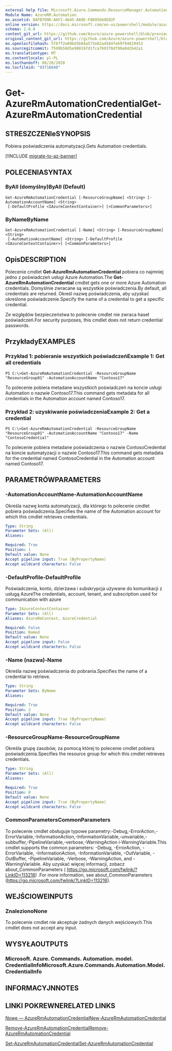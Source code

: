 ```yaml
---
external help file: Microsoft.Azure.Commands.ResourceManager.Automation.dll-Help.xml
Module Name: AzureRM.Automation
ms.assetid: DAFB709D-A6F2-4645-8A9E-F8D95669E02F
online version: https://docs.microsoft.com/en-us/powershell/module/azurerm.automation/get-azurermautomationcredential
schema: 2.0.0
content_git_url: https://github.com/Azure/azure-powershell/blob/preview/src/ResourceManager/Automation/Commands.Automation/help/Get-AzureRMAutomationCredential.md
original_content_git_url: https://github.com/Azure/azure-powershell/blob/preview/src/ResourceManager/Automation/Commands.Automation/help/Get-AzureRMAutomationCredential.md
ms.openlocfilehash: 5f6ff2e89bd3b84a573e02a4584fe69794829453
ms.sourcegitcommit: f599b50d5e980197d1fca769378df90a842b42a1
ms.translationtype: MT
ms.contentlocale: pl-PL
ms.lasthandoff: 08/20/2020
ms.locfileid: "93716648"
---
```

# <span data-ttu-id="55d89-101">Get-AzureRmAutomationCredential</span><span class="sxs-lookup"><span data-stu-id="55d89-101">Get-AzureRmAutomationCredential</span></span>

## <span data-ttu-id="55d89-102">STRESZCZENIe</span><span class="sxs-lookup"><span data-stu-id="55d89-102">SYNOPSIS</span></span>
<span data-ttu-id="55d89-103">Pobiera poświadczenia automatyzacji.</span><span class="sxs-lookup"><span data-stu-id="55d89-103">Gets Automation credentials.</span></span>

[!INCLUDE [migrate-to-az-banner](../../includes/migrate-to-az-banner.md)]

## <span data-ttu-id="55d89-104">POLECENIA</span><span class="sxs-lookup"><span data-stu-id="55d89-104">SYNTAX</span></span>

### <span data-ttu-id="55d89-105">ByAll (domyślny)</span><span class="sxs-lookup"><span data-stu-id="55d89-105">ByAll (Default)</span></span>
```
Get-AzureRmAutomationCredential [-ResourceGroupName] <String> [-AutomationAccountName] <String>
 [-DefaultProfile <IAzureContextContainer>] [<CommonParameters>]
```

### <span data-ttu-id="55d89-106">ByName</span><span class="sxs-lookup"><span data-stu-id="55d89-106">ByName</span></span>
```
Get-AzureRmAutomationCredential [-Name] <String> [-ResourceGroupName] <String>
 [-AutomationAccountName] <String> [-DefaultProfile <IAzureContextContainer>] [<CommonParameters>]
```

## <span data-ttu-id="55d89-107">Opis</span><span class="sxs-lookup"><span data-stu-id="55d89-107">DESCRIPTION</span></span>
<span data-ttu-id="55d89-108">Polecenie cmdlet **Get-AzureRmAutomationCredential** pobiera co najmniej jedno z poświadczeń usługi Azure Automation.</span><span class="sxs-lookup"><span data-stu-id="55d89-108">The **Get-AzureRmAutomationCredential** cmdlet gets one or more Azure Automation credentials.</span></span>
<span data-ttu-id="55d89-109">Domyślnie zwracane są wszystkie poświadczenia.</span><span class="sxs-lookup"><span data-stu-id="55d89-109">By default, all credentials are returned.</span></span>
<span data-ttu-id="55d89-110">Określ nazwę poświadczenia, aby uzyskać określone poświadczenie.</span><span class="sxs-lookup"><span data-stu-id="55d89-110">Specify the name of a credential to get a specific credential.</span></span>

<span data-ttu-id="55d89-111">Ze względów bezpieczeństwa to polecenie cmdlet nie zwraca haseł poświadczeń.</span><span class="sxs-lookup"><span data-stu-id="55d89-111">For security purposes, this cmdlet does not return credential passwords.</span></span>

## <span data-ttu-id="55d89-112">Przykłady</span><span class="sxs-lookup"><span data-stu-id="55d89-112">EXAMPLES</span></span>

### <span data-ttu-id="55d89-113">Przykład 1: pobieranie wszystkich poświadczeń</span><span class="sxs-lookup"><span data-stu-id="55d89-113">Example 1: Get all credentials</span></span>
```
PS C:\>Get-AzureRmAutomationCredential -ResourceGroupName "ResourceGroup01" -AutomationAccountName "Contoso17"
```

<span data-ttu-id="55d89-114">To polecenie pobiera metadane wszystkich poświadczeń na koncie usługi Automation o nazwie Contoso17.</span><span class="sxs-lookup"><span data-stu-id="55d89-114">This command gets metadata for all credentials in the Automation account named Contoso17.</span></span>

### <span data-ttu-id="55d89-115">Przykład 2: uzyskiwanie poświadczenia</span><span class="sxs-lookup"><span data-stu-id="55d89-115">Example 2: Get a credential</span></span>
```
PS C:\>Get-AzureRmAutomationCredential -ResourceGroupName "ResourceGroup01" -AutomationAccountName "Contoso17" -Name "ContosoCredential"
```

<span data-ttu-id="55d89-116">To polecenie pobiera metadane poświadczenia o nazwie ContosoCredential na koncie automatyzacji o nazwie Contoso17.</span><span class="sxs-lookup"><span data-stu-id="55d89-116">This command gets metadata for the credential named ContosoCredential in the Automation account named Contoso17.</span></span>

## <span data-ttu-id="55d89-117">PARAMETRÓW</span><span class="sxs-lookup"><span data-stu-id="55d89-117">PARAMETERS</span></span>

### <span data-ttu-id="55d89-118">-AutomationAccountName</span><span class="sxs-lookup"><span data-stu-id="55d89-118">-AutomationAccountName</span></span>
<span data-ttu-id="55d89-119">Określa nazwę konta automatyzacji, dla którego to polecenie cmdlet pobiera poświadczenia.</span><span class="sxs-lookup"><span data-stu-id="55d89-119">Specifies the name of the Automation account for which this cmdlet retrieves credentials.</span></span>

```yaml
Type: String
Parameter Sets: (All)
Aliases: 

Required: True
Position: 1
Default value: None
Accept pipeline input: True (ByPropertyName)
Accept wildcard characters: False
```

### <span data-ttu-id="55d89-120">-DefaultProfile</span><span class="sxs-lookup"><span data-stu-id="55d89-120">-DefaultProfile</span></span>
<span data-ttu-id="55d89-121">Poświadczenia, konto, dzierżawa i subskrypcja używane do komunikacji z usługą Azure</span><span class="sxs-lookup"><span data-stu-id="55d89-121">The credentials, account, tenant, and subscription used for communication with azure</span></span>

```yaml
Type: IAzureContextContainer
Parameter Sets: (All)
Aliases: AzureRmContext, AzureCredential

Required: False
Position: Named
Default value: None
Accept pipeline input: False
Accept wildcard characters: False
```

### <span data-ttu-id="55d89-122">-Name (nazwa)</span><span class="sxs-lookup"><span data-stu-id="55d89-122">-Name</span></span>
<span data-ttu-id="55d89-123">Określa nazwę poświadczenia do pobrania.</span><span class="sxs-lookup"><span data-stu-id="55d89-123">Specifies the name of a credential to retrieve.</span></span>

```yaml
Type: String
Parameter Sets: ByName
Aliases: 

Required: True
Position: 2
Default value: None
Accept pipeline input: True (ByPropertyName)
Accept wildcard characters: False
```

### <span data-ttu-id="55d89-124">-ResourceGroupName</span><span class="sxs-lookup"><span data-stu-id="55d89-124">-ResourceGroupName</span></span>
<span data-ttu-id="55d89-125">Określa grupę zasobów, za pomocą której to polecenie cmdlet pobiera poświadczenia.</span><span class="sxs-lookup"><span data-stu-id="55d89-125">Specifies the resource group for which this cmdlet retrieves credentials.</span></span>

```yaml
Type: String
Parameter Sets: (All)
Aliases: 

Required: True
Position: 0
Default value: None
Accept pipeline input: True (ByPropertyName)
Accept wildcard characters: False
```

### <span data-ttu-id="55d89-126">CommonParameters</span><span class="sxs-lookup"><span data-stu-id="55d89-126">CommonParameters</span></span>
<span data-ttu-id="55d89-127">To polecenie cmdlet obsługuje typowe parametry:-Debug,-ErrorAction,-ErrorVariable,-InformationAction,-InformationVariable,-unvariable,-subbuffer,-PipelineVariable,-verbose,-WarningAction i-WarningVariable.</span><span class="sxs-lookup"><span data-stu-id="55d89-127">This cmdlet supports the common parameters: -Debug, -ErrorAction, -ErrorVariable, -InformationAction, -InformationVariable, -OutVariable, -OutBuffer, -PipelineVariable, -Verbose, -WarningAction, and -WarningVariable.</span></span> <span data-ttu-id="55d89-128">Aby uzyskać więcej informacji, zobacz about_CommonParameters ( https://go.microsoft.com/fwlink/?LinkID=113216) .</span><span class="sxs-lookup"><span data-stu-id="55d89-128">For more information, see about_CommonParameters (https://go.microsoft.com/fwlink/?LinkID=113216).</span></span>

## <span data-ttu-id="55d89-129">WEJŚCIOWE</span><span class="sxs-lookup"><span data-stu-id="55d89-129">INPUTS</span></span>

### <span data-ttu-id="55d89-130">Znaleziono</span><span class="sxs-lookup"><span data-stu-id="55d89-130">None</span></span>
<span data-ttu-id="55d89-131">To polecenie cmdlet nie akceptuje żadnych danych wejściowych.</span><span class="sxs-lookup"><span data-stu-id="55d89-131">This cmdlet does not accept any input.</span></span>

## <span data-ttu-id="55d89-132">WYSYŁA</span><span class="sxs-lookup"><span data-stu-id="55d89-132">OUTPUTS</span></span>

### <span data-ttu-id="55d89-133">Microsoft. Azure. Commands. Automation. model. CredentialInfo</span><span class="sxs-lookup"><span data-stu-id="55d89-133">Microsoft.Azure.Commands.Automation.Model.CredentialInfo</span></span>

## <span data-ttu-id="55d89-134">INFORMACYJN</span><span class="sxs-lookup"><span data-stu-id="55d89-134">NOTES</span></span>

## <span data-ttu-id="55d89-135">LINKI POKREWNE</span><span class="sxs-lookup"><span data-stu-id="55d89-135">RELATED LINKS</span></span>

[<span data-ttu-id="55d89-136">Nowe — AzureRmAutomationCredential</span><span class="sxs-lookup"><span data-stu-id="55d89-136">New-AzureRmAutomationCredential</span></span>](./New-AzureRMAutomationCredential.md)

[<span data-ttu-id="55d89-137">Remove-AzureRmAutomationCredential</span><span class="sxs-lookup"><span data-stu-id="55d89-137">Remove-AzureRmAutomationCredential</span></span>](./Remove-AzureRMAutomationCredential.md)

[<span data-ttu-id="55d89-138">Set-AzureRmAutomationCredential</span><span class="sxs-lookup"><span data-stu-id="55d89-138">Set-AzureRmAutomationCredential</span></span>](./Set-AzureRMAutomationCredential.md)


